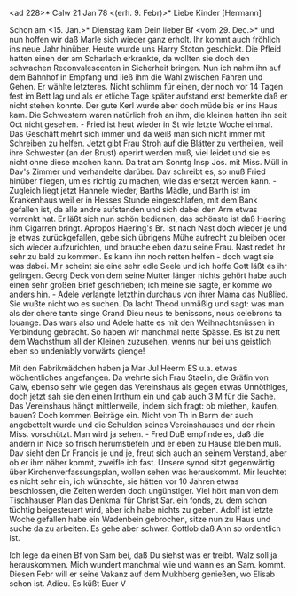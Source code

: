 <ad 228>* Calw 21 Jan 78
 <(erh. 9. Febr)>*
Liebe Kinder [Hermann]

Schon am <15. Jan.>* Dienstag kam Dein lieber Bf <vom 29. Dec.>* und nun hoffen wir daß Marle sich wieder ganz erholt. Ihr kommt auch fröhlich ins neue Jahr hinüber. Heute wurde uns Harry Stoton geschickt. Die Pfleid hatten einen der am Scharlach erkrankte, da wollten sie doch den schwachen Reconvalescenten in Sicherheit bringen. Nun ich nahm ihn auf dem Bahnhof in Empfang und ließ ihm die Wahl zwischen Fahren und Gehen. Er wählte letzteres. Nicht schlimm für einen, der noch vor 14 Tagen fest im Bett lag und als er etliche Tage später aufstand erst bemerkte daß er nicht stehen konnte. Der gute Kerl wurde aber doch müde bis er ins Haus kam. Die Schwestern waren natürlich froh an ihm, die kleinen hatten ihn seit Oct nicht gesehen. - Fried ist heut wieder in St wie letzte Woche einmal. Das Geschäft mehrt sich immer und da weiß man sich nicht immer mit Schreiben zu helfen. Jetzt gibt Frau Stroh auf die Blätter zu vertheilen, weil ihre Schwester (an der Brust) operirt werden muß, viel leidet und sie es nicht ohne diese machen kann. Da trat am Sonntg Insp Jos. mit Miss. Müll in Dav's Zimmer und verhandelte darüber. Dav schreibt es, so muß Fried hinüber fliegen, um es richtig zu machen, wie das ersetzt werden kann. - Zugleich liegt jetzt Hannele wieder, Barths Mädle, und Barth ist im Krankenhaus weil er in Hesses Stunde eingeschlafen, mit dem Bank gefallen ist, da alle andre aufstanden und sich dabei den Arm etwas verrenkt hat. Er läßt sich nun schön bedienen, das schönste ist daß Haering ihm Cigarren bringt. Apropos Haering's Br. ist nach Nast doch wieder je und je etwas zurückgefallen, gebe sich übrigens Mühe aufrecht zu bleiben oder sich wieder aufzurichten, und brauche eben dazu seine Frau. Nast redet ihr sehr zu bald zu kommen. Es kann ihn noch retten helfen - doch wagt sie was dabei. Mir scheint sie eine sehr edle Seele und ich hoffe Gott läßt es ihr gelingen. Georg Deck von dem seine Mutter länger nichts gehört habe auch einen sehr großen Brief geschrieben; ich meine sie sagte, er komme wo anders hin. - Adele verlangte letzthin durchaus von ihrer Mama das Nußlied. Sie wußte nicht wo es suchen. Da lacht Theod unmäßig und sagt: was man als der chere tante singe Grand Dieu nous te benissons, nous celebrons ta louange. Das wars also und Adele hatte es mit den Weihnachtsnüssen in Verbindung gebracht. So haben wir manchmal nette Spässe. Es ist zu nett dem Wachsthum all der Kleinen zuzusehen, wenns nur bei uns geistlich eben so undeniably vorwärts gienge!

Mit den Fabrikmädchen haben ja Mar Jul Heerm ES u.a. etwas wöchentliches angefangen. Da wehrte sich Frau Staelin, die Gräfin von Calw, ebenso sehr wie gegen das Vereinshaus als gegen etwas Unnöthiges, doch jetzt sah sie den einen Irrthum ein und gab auch 3 M für die Sache. Das Vereinshaus hängt mittlerweile, indem sich fragt: ob miethen, kaufen, bauen? Doch kommen Beiträge ein. Nicht von Th in Barm der auch angebettelt wurde und die Schulden seines Vereinshauses und der rhein Miss. vorschützt. Man wird ja sehen. - Fred DuB empfinde es, daß die andern in Nice so frisch herumstiefeln und er eben zu Hause bleiben muß. Dav sieht den Dr Francis je und je, freut sich auch an seinem Verstand, aber ob er ihm näher kommt, zweifle ich fast. 
Unsere synod sitzt gegenwärtig über Kirchenverfassungsplan, wollen sehen was herauskommt. Mir leuchtet es nicht sehr ein, ich wünschte, sie hätten vor 10 Jahren etwas beschlossen, die Zeiten werden doch ungünstiger. Viel hört man von dem Tischhauser Plan das Denkmal für Christ Sar. ein fonds, zu dem schon tüchtig beigesteuert wird, aber ich habe nichts zu geben. 
Adolf ist letzte Woche gefallen habe ein Wadenbein gebrochen, sitze nun zu Haus und suche da zu arbeiten. Es gehe aber schwer. Gottlob daß Ann so ordentlich ist.

Ich lege da einen Bf von Sam bei, daß Du siehst was er treibt. Walz soll ja herauskommen. Mich wundert manchmal wie und wann es an Sam. kommt. Diesen Febr will er seine Vakanz auf dem Mukhberg genießen, wo Elisab schon ist. 
 Adieu. Es küßt Euer V
